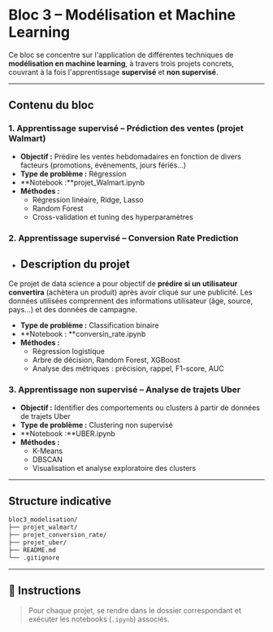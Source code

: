 # Bloc 3 – Modélisation et Machine Learning 

Ce bloc se concentre sur l'application de différentes techniques de **modélisation en machine learning**, à travers trois projets concrets, couvrant à la fois l'apprentissage **supervisé** et **non supervisé**.

---

##  Contenu du bloc

### 1.  Apprentissage supervisé – Prédiction des ventes (projet Walmart)

- **Objectif :** Prédire les ventes hebdomadaires en fonction de divers facteurs (promotions, événements, jours fériés…)
- **Type de problème :** Régression
- **Notebook :**projet_Walmart.ipynb
- **Méthodes :**
  - Régression linéaire, Ridge, Lasso
  - Random Forest
  - Cross-validation et tuning des hyperparamètres

### 2.  Apprentissage supervisé – Conversion Rate Prediction

- ## Description du projet

Ce projet de data science a pour objectif de **prédire si un utilisateur convertira** (achètera un produit) après avoir cliqué sur une publicité.
Les données utilisées comprennent des informations utilisateur (âge, source, pays...) et des données de campagne.
- **Type de problème :** Classification binaire
- **Notebook : **conversin_rate.ipynb
- **Méthodes :**
  - Régression logistique
  - Arbre de décision, Random Forest, XGBoost
  - Analyse des métriques : précision, rappel, F1-score, AUC

### 3.  Apprentissage non supervisé – Analyse de trajets Uber

- **Objectif :** Identifier des comportements ou clusters à partir de données de trajets Uber
- **Type de problème :** Clustering non supervisé
- **Notebook :**UBER.ipynb
- **Méthodes :**
  - K-Means
  - DBSCAN
  - Visualisation et analyse exploratoire des clusters

---

##  Structure indicative

```bash
bloc3_modelisation/
├── projet_walmart/
├── projet_conversion_rate/
├── projet_uber/
├── README.md
└── .gitignore
```

---

## 🚀 Instructions

> Pour chaque projet, se rendre dans le dossier correspondant et exécuter les notebooks (`.ipynb`) associés.


